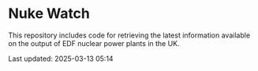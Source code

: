 # Nuke Watch

This repository includes code for retrieving the latest information available on the output of EDF nuclear power plants in the UK.

Last updated: 2025-03-13 05:14